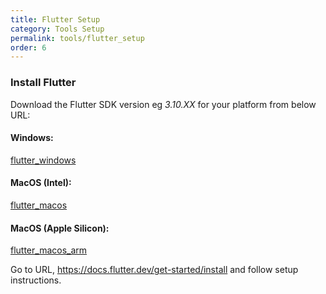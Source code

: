 ```yaml
---
title: Flutter Setup
category: Tools Setup
permalink: tools/flutter_setup
order: 6
---
```


### Install Flutter

Download the Flutter SDK version eg *3.10.XX* for your platform from below URL:

#### Windows: 
[flutter_windows](https://storage.googleapis.com/flutter_infra_release/releases/stable/windows/flutter_windows_3.24.1-stable.zip)

#### MacOS (Intel):
[flutter_macos](https://storage.googleapis.com/flutter_infra_release/releases/stable/macos/flutter_macos_3.24.1-stable.zip)

#### MacOS (Apple Silicon):
[flutter_macos_arm](https://storage.googleapis.com/flutter_infra_release/releases/stable/macos/flutter_macos_arm64_3.24.1-stable.zip)

Go to URL, https://docs.flutter.dev/get-started/install and follow setup instructions.
